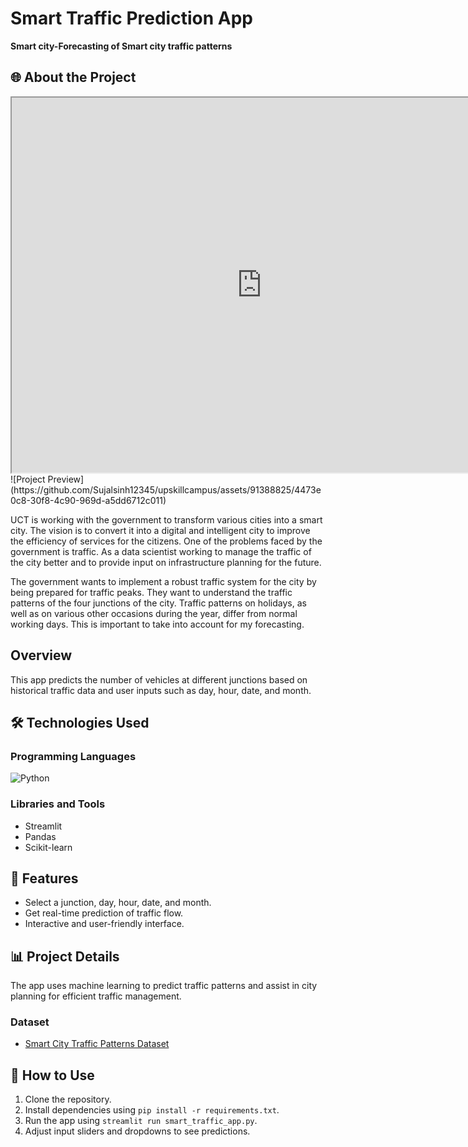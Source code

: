 # Smart Traffic Prediction App
**Smart city-Forecasting of Smart city traffic patterns**
## 🌐 About the Project
<iframe src="https://upskillcampus-sujalsinh.streamlit.app/" width="800" height="600"></iframe>
![Project Preview](https://github.com/Sujalsinh12345/upskillcampus/assets/91388825/4473e0c8-30f8-4c90-969d-a5dd6712c011)



UCT is working with the government to transform various cities into a smart city. The vision is to convert it into a digital and intelligent city to improve the efficiency of services for the citizens. One of the problems faced by the government is traffic. As a data scientist working to manage the traffic of the city better and to provide input on infrastructure planning for the future.

The government wants to implement a robust traffic system for the city by being prepared for traffic peaks. They want to understand the traffic patterns of the four junctions of the city. Traffic patterns on holidays, as well as on various other occasions during the year, differ from normal working days. This is important to take into account for my forecasting.


## Overview

This app predicts the number of vehicles at different junctions based on historical traffic data and user inputs such as day, hour, date, and month.

## 🛠️ Technologies Used

### Programming Languages
![Python](https://img.shields.io/badge/Python-FFD43B?style=for-the-badge&logo=python&logoColor=blue)

### Libraries and Tools
- Streamlit
- Pandas
- Scikit-learn

## 🚀 Features

- Select a junction, day, hour, date, and month.
- Get real-time prediction of traffic flow.
- Interactive and user-friendly interface.

## 📊 Project Details

The app uses machine learning to predict traffic patterns and assist in city planning for efficient traffic management.

### Dataset
- [Smart City Traffic Patterns Dataset](https://www.kaggle.com/datasets/utathya/smart-city-traffic-patterns)

## 🌟 How to Use

1. Clone the repository.
2. Install dependencies using `pip install -r requirements.txt`.
3. Run the app using `streamlit run smart_traffic_app.py`.
4. Adjust input sliders and dropdowns to see predictions.


